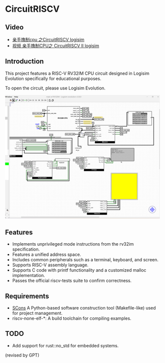 #  CircuitRISCV

## Video
- [亲手撸制cpu 之CircuitRISCV logisim](https://www.bilibili.com/video/BV1Lc411B7zD/?share_source=copy_web&vd_source=4e9234e575f4ae61683c56cb1995776a)
- [视频 亲手撸制CPU之 CircuitRISCV II logisim](https://www.bilibili.com/video/BV1HN4y1s7ns/?share_source=copy_web&vd_source=4e9234e575f4ae61683c56cb1995776a)

## Introduction

This project features a RISC-V RV32IM CPU circuit designed in Logisim Evolution specifically for educational purposes.

To open the circuit, please use Logisim Evolution.

![snapshot](https://github.com/daleydeng/CircuitRISCV/raw/main/doc/snapshot.png)

## Features
- Implements unprivileged mode instructions from the rv32im specification.
- Features a unified address space.
- Includes common peripherals such as a terminal, keyboard, and screen.
- Supports RISC-V assembly language.
- Supports C code with printf functionality and a customized malloc implementation.
- Passes the official riscv-tests suite to confirm correctness.

## Requirements

- [SCons](https://scons.org/)  A Python-based software construction tool (Makefile-like) used for project management.
- riscv-none-elf-*: A build toolchain for compiling examples.

## TODO
- Add support for rust::no_std for embedded systems.

(revised by GPT)
